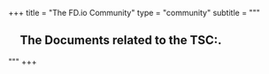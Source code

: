 +++
title = "The FD.io Community"
type = "community"
subtitle = """
<h2 style="text-indent: 1em;">The Documents related to the TSC:.</h2>
"""
+++

